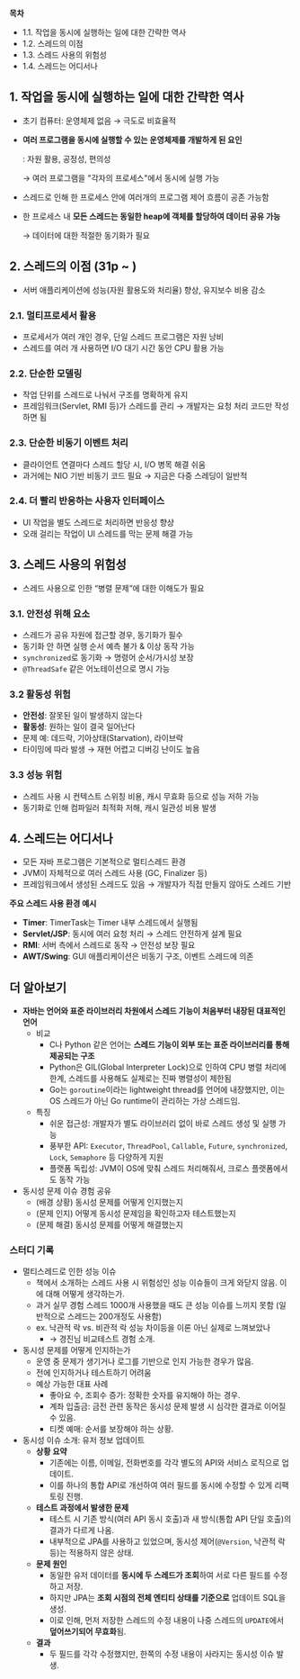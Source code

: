**목차**

- 1.1. 작업을 동시에 실행하는 일에 대한 간략한 역사
- 1.2. 스레드의 이점
- 1.3. 스레드 사용의 위험성
- 1.4. 스레드는 어디서나

## 1. 작업을 동시에 실행하는 일에 대한 간략한 역사

- 초기 컴퓨터: 운영체제 없음 → 극도로 비효율적
- **여러 프로그램을 동시에 실행할 수 있는 운영체제를 개발하게 된 요인**
    
    : 자원 활용, 공정성, 편의성
    
    → 여러 프로그램을 "각자의 프로세스"에서 동시에 실행 가능
    
- 스레드로 인해 한 프로세스 안에 여러개의 프로그램 제어 흐름이 공존 가능함
- 한 프로세스 내 **모든 스레드는 동일한 heap에 객체를 할당하여 데이터 공유 가능**
    
    → 데이터에 대한 적절한 동기화가 필요
    

## 2. 스레드의 이점  (31p ~ )

- 서버 애플리케이션에 성능(자원 활용도와 처리율) 향상, 유지보수 비용 감소

### 2.1. 멀티프로세서 활용

- 프로세서가 여러 개인 경우, 단일 스레드 프로그램은 자원 낭비
- 스레드를 여러 개 사용하면 I/O 대기 시간 동안 CPU 활용 가능

### 2.2. 단순한 모델링

- 작업 단위를 스레드로 나눠서 구조를 명확하게 유지
- 프레임워크(Servlet, RMI 등)가 스레드를 관리 → 개발자는 요청 처리 코드만 작성하면 됨

### 2.3. 단순한 비동기 이벤트 처리

- 클라이언트 연결마다 스레드 할당 시, I/O 병목 해결 쉬움
- 과거에는 NIO 기반 비동기 코드 필요 → 지금은 다중 스레딩이 일반적

### 2.4. 더 빨리 반응하는 사용자 인터페이스

- UI 작업을 별도 스레드로 처리하면 반응성 향상
- 오래 걸리는 작업이 UI 스레드를 막는 문제 해결 가능

## 3. 스레드 사용의 위험성

- 스레드 사용으로 인한 “병렬 문제”에 대한 이해도가 필요

### 3.1. 안전성 위해 요소

- 스레드가 공유 자원에 접근할 경우, 동기화가 필수
- 동기화 안 하면 실행 순서 예측 불가 & 이상 동작 가능
- `synchronized`로 동기화 → 명령어 순서/가시성 보장
- `@ThreadSafe` 같은 어노테이션으로 명시 가능

### 3.2 활동성 위험

- **안전성**: 잘못된 일이 발생하지 않는다
- **활동성**: 원하는 일이 결국 일어난다
- 문제 예: 데드락, 기아상태(Starvation), 라이브락
- 타이밍에 따라 발생 → 재현 어렵고 디버깅 난이도 높음

### 3.3 성능 위험

- 스레드 사용 시 컨텍스트 스위칭 비용, 캐시 무효화 등으로 성능 저하 가능
- 동기화로 인해 컴파일러 최적화 저해, 캐시 일관성 비용 발생

## 4. 스레드는 어디서나

- 모든 자바 프로그램은 기본적으로 멀티스레드 환경
- JVM이 자체적으로 여러 스레드 사용 (GC, Finalizer 등)
- 프레임워크에서 생성된 스레드도 있음 → 개발자가 직접 만들지 않아도 스레드 기반

**주요 스레드 사용 환경 예시**

- **Timer**: TimerTask는 Timer 내부 스레드에서 실행됨
- **Servlet/JSP**: 동시에 여러 요청 처리 → 스레드 안전하게 설계 필요
- **RMI**: 서버 측에서 스레드로 동작 → 안전성 보장 필요
- **AWT/Swing**: GUI 애플리케이션은 비동기 구조, 이벤트 스레드에 의존

## 더 알아보기

- **자바는 언어와 표준 라이브러리 차원에서 스레드 기능이 처음부터 내장된 대표적인 언어**
    - 비교
        - C나 Python 같은 언어는 **스레드 기능이 외부 또는 표준 라이브러리를 통해 제공되는 구조**
        - Python은 GIL(Global Interpreter Lock)으로 인하여 CPU 병렬 처리에 한계, 스레드를 사용해도 실제로는 진짜 병렬성이 제한됨
        - Go는 `goroutine`이라는 lightweight thread를 언어에 내장했지만, 이는 OS 스레드가 아닌 Go runtime이 관리하는 가상 스레드임.
    - 특징
        - 쉬운 접근성: 개발자가 별도 라이브러리 없이 바로 스레드 생성 및 실행 가능
        - 풍부한 API: `Executor`, `ThreadPool`, `Callable`, `Future`, `synchronized`, `Lock`, `Semaphore` 등 다양하게 지원
        - 플랫폼 독립성: JVM이 OS에 맞춰 스레드 처리해줘서, 크로스 플랫폼에서도 동작 가능
- 동시성 문제 이슈 경험 공유
    - (배경 상황) 동시성 문제를 어떻게 인지했는지
    - (문제 인지) 어떻게 동시성 문제임을 확인하고자 테스트했는지
    - (문제 해결) 동시성 문제를 어떻게 해결했는지
 
### 스터디 기록

- 멀티스레드로 인한 성능 이슈
    - 책에서 소개하는 스레드 사용 시 위험성인 성능 이슈들이 크게 와닫지 않음. 이에 대해 어떻게 생각하는가.
    - 과거 실무 경험 스레드 1000개 사용했을 때도 큰 성능 이슈를 느끼지 못함 (일반적으로 스레드는 200개정도 사용함)
    - ex. 낙관적 락 vs. 비관적 락 성능 차이등을 이론 아닌 실제로 느껴보았나
        - → 경진님 비교테스트 경험 소개.
- 동시성 문제를 어떻게 인지하는가
    - 운영 중 문제가 생기거나 로그를 기반으로 인지 가능한 경우가 많음.
    - 전에 인지하거나 테스트하기 어려움
    - 예상 가능한 대표 사례
        - 좋아요 수, 조회수 증가: 정확한 숫자를 유지해야 하는 경우.
        - 계좌 입출금: 금전 관련 동작은 동시성 문제 발생 시 심각한 결과로 이어질 수 있음.
        - 티켓 예매: 순서를 보장해야 하는 상황.
- 동시성 이슈 소개: 유저 정보 업데이트
    - **상황 요약**
        - 기존에는 이름, 이메일, 전화번호를 각각 별도의 API와 서비스 로직으로 업데이트.
        - 이를 하나의 통합 API로 개선하여 여러 필드를 동시에 수정할 수 있게 리팩토링 진행.
    - **테스트 과정에서 발생한 문제**
        - 테스트 시 기존 방식(여러 API 동시 호출)과 새 방식(통합 API 단일 호출)의 결과가 다르게 나옴.
        - 내부적으로 JPA를 사용하고 있었으며, 동시성 제어(`@Version`, 낙관적 락 등)는 적용하지 않은 상태.
    - **문제 원인**
        - 동일한 유저 데이터를 **동시에 두 스레드가 조회**하여 서로 다른 필드를 수정하고 저장.
        - 하지만 JPA는 **조회 시점의 전체 엔티티 상태를 기준으로** 업데이트 SQL을 생성.
        - 이로 인해, 먼저 저장한 스레드의 수정 내용이 나중 스레드의 `UPDATE`에서 **덮어쓰기되어 무효화**됨.
    - **결과**
        - 두 필드를 각각 수정했지만, 한쪽의 수정 내용이 사라지는 동시성 이슈 발생.
